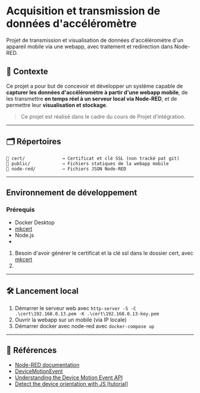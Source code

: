 # Acquisition et transmission de données d'accéléromètre
Projet de transmission et visualisation de données d'accéléromètre d'un appareil mobile via une webapp, avec traitement et redirection dans Node-RED.

## 🧠 Contexte

Ce projet a pour but de concevoir et développer un système capable de **capturer les données d'accéléromètre à partir d'une webapp mobile**, de les transmettre **en temps réel à un serveur local via Node-RED**, et de permettre leur **visualisation et stockage**.

> Ce projet est réalisé dans le cadre du cours de Projet d'intégration.

---

## 🗂️ Répertoires
```
📁 cert/              → Certificat et clé SSL (non tracké pat git)
📁 public/            → Fichiers statiques de la webapp mobile
📁 node-red/          → Fichiers JSON Node-RED
```

---

## Environnement de développement

### Prérequis

- Docker Desktop
- [mkcert](https://github.com/FiloSottile/mkcert)
- Node.js
- 

1. Besoin d'avoir générer le certificat et la clé ssl dans le dossier cert, avec [mkcert](https://github.com/FiloSottile/mkcert)
2. 

---

## 🛠️ Lancement local
1. Démarrer le serveur web avec `http-server -S -C .\cert\192.168.0.13.pem -K .\cert\192.168.0.13-key.pem` 
2. Ouvrir la webapp sur un mobile (via IP locale)
3. Démarrer docker avec node-red avec `docker-compose up`


---

## 📖 Références

- [Node-RED documentation](https://nodered.org/docs/getting-started/windows#running-on-windows)
- [DeviceMotionEvent](https://developer.mozilla.org/en-US/docs/Web/API/DeviceMotionEvent)
- [Understanding the Device Motion Event API](https://medium.com/@kamresh485/understanding-the-device-motion-event-api-0ce5b3e252f1)
- [Detect the device orientation with JS [tutorial]](https://www.youtube.com/watch?v=fMDuFoqSQfw)

